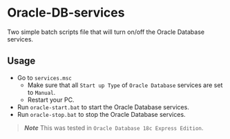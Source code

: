 # Oracle-DB-services
Two simple batch scripts file that will turn on/off the Oracle Database services.

## Usage
- Go to `services.msc`
  - Make sure that all `Start up Type` of `Oracle Database` services are set to `Manual`.
  - Restart your PC.
- Run `oracle-start.bat` to start the Oracle Database services.
- Run `oracle-stop.bat` to stop the Oracle Database services.

>***Note*** This was tested in `Oracle Database 18c Express Edition`.

